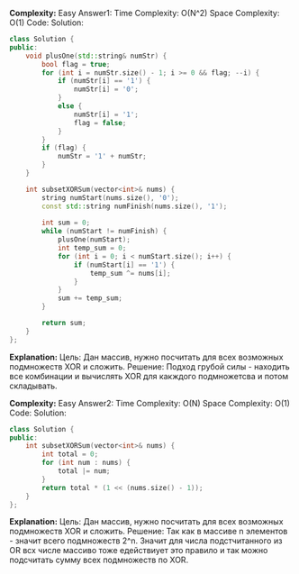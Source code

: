 **Complexity:** Easy
Answer1:
	Time Complexity: O(N^2)
	Space Complexity: O(1)
Code:
Solution:
```cpp
class Solution {
public:
	void plusOne(std::string& numStr) {
        bool flag = true;
        for (int i = numStr.size() - 1; i >= 0 && flag; --i) {
            if (numStr[i] == '1') {
                numStr[i] = '0';
            }
            else {
                numStr[i] = '1';
                flag = false;
            }
        }
        if (flag) {
            numStr = '1' + numStr;
        }
    }

    int subsetXORSum(vector<int>& nums) {
        string numStart(nums.size(), '0');
        const std::string numFinish(nums.size(), '1');
        
        int sum = 0;
        while (numStart != numFinish) {
            plusOne(numStart);
            int temp_sum = 0;
            for (int i = 0; i < numStart.size(); i++) {
                if (numStart[i] == '1') {
                    temp_sum ^= nums[i];
                }
            }
            sum += temp_sum;
        }

        return sum;
    }
};
```
**Explanation:**
	Цель: Дан массив, нужно посчитать для всех возможных подмножеств XOR и сложить.
	Решение: Подход грубой силы - находить все комбинации и вычислять XOR для какждого подмножетсва и потом складывать.

**Complexity:** Easy
Answer2:
	Time Complexity: O(N)
	Space Complexity: O(1)
Code:
Solution:
```cpp
class Solution {
public:
	int subsetXORSum(vector<int>& nums) {
		int total = 0;
		for (int num : nums) {
			total |= num;
		}
		return total * (1 << (nums.size() - 1));
	}
};
```
**Explanation:**
	Цель: Дан массив, нужно посчитать для всех возможных подмножеств XOR и сложить.
	Решение: Так как в массиве n элементов - значит всего подмножеств 2^n.
	Значит для числа подстчитанного из OR всх числе массиво тоже едействиует это правило и так можно подсчитать сумму всех подмножеств по XOR.